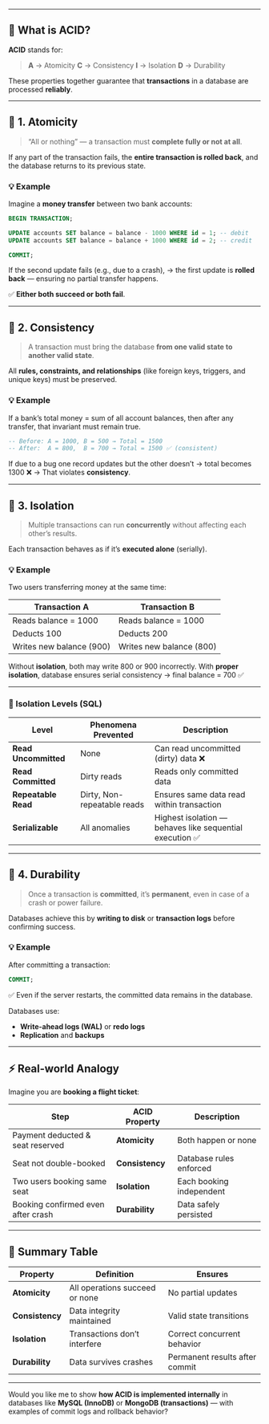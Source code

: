 
---

## 🧩 What is ACID?

**ACID** stands for:

> **A** → Atomicity
> **C** → Consistency
> **I** → Isolation
> **D** → Durability

These properties together guarantee that **transactions** in a database are processed **reliably**.

---

## 🔹 1. **Atomicity**

> “All or nothing” — a transaction must **complete fully or not at all**.

If any part of the transaction fails, the **entire transaction is rolled back**, and the database returns to its previous state.

### 💡 Example

Imagine a **money transfer** between two bank accounts:

```sql
BEGIN TRANSACTION;

UPDATE accounts SET balance = balance - 1000 WHERE id = 1; -- debit
UPDATE accounts SET balance = balance + 1000 WHERE id = 2; -- credit

COMMIT;
```

If the second update fails (e.g., due to a crash),
→ the first update is **rolled back** — ensuring no partial transfer happens.

✅ **Either both succeed or both fail**.

---

## 🔹 2. **Consistency**

> A transaction must bring the database **from one valid state to another valid state**.

All **rules, constraints, and relationships** (like foreign keys, triggers, and unique keys) must be preserved.

### 💡 Example

If a bank’s total money = sum of all account balances,
then after any transfer, that invariant must remain true.

```sql
-- Before: A = 1000, B = 500 → Total = 1500
-- After:  A = 800,  B = 700 → Total = 1500 ✅ (consistent)
```

If due to a bug one record updates but the other doesn’t → total becomes 1300 ❌
→ That violates **consistency**.

---

## 🔹 3. **Isolation**

> Multiple transactions can run **concurrently** without affecting each other’s results.

Each transaction behaves as if it’s **executed alone** (serially).

### 💡 Example

Two users transferring money at the same time:

| Transaction A            | Transaction B            |
| ------------------------ | ------------------------ |
| Reads balance = 1000     | Reads balance = 1000     |
| Deducts 100              | Deducts 200              |
| Writes new balance (900) | Writes new balance (800) |

Without **isolation**, both may write 800 or 900 incorrectly.
With **proper isolation**, database ensures serial consistency → final balance = 700 ✅

---

### 🔸 Isolation Levels (SQL)

| Level                | Phenomena Prevented         | Description                                             |
| -------------------- | --------------------------- | ------------------------------------------------------- |
| **Read Uncommitted** | None                        | Can read uncommitted (dirty) data ❌                     |
| **Read Committed**   | Dirty reads                 | Reads only committed data                               |
| **Repeatable Read**  | Dirty, Non-repeatable reads | Ensures same data read within transaction               |
| **Serializable**     | All anomalies               | Highest isolation — behaves like sequential execution ✅ |

---

## 🔹 4. **Durability**

> Once a transaction is **committed**, it’s **permanent**, even in case of a crash or power failure.

Databases achieve this by **writing to disk** or **transaction logs** before confirming success.

### 💡 Example

After committing a transaction:

```sql
COMMIT;
```

✅ Even if the server restarts, the committed data remains in the database.

Databases use:

* **Write-ahead logs (WAL)** or **redo logs**
* **Replication** and **backups**

---

## ⚡ Real-world Analogy

Imagine you are **booking a flight ticket**:

| Step                               | ACID Property   | Description              |
| ---------------------------------- | --------------- | ------------------------ |
| Payment deducted & seat reserved   | **Atomicity**   | Both happen or none      |
| Seat not double-booked             | **Consistency** | Database rules enforced  |
| Two users booking same seat        | **Isolation**   | Each booking independent |
| Booking confirmed even after crash | **Durability**  | Data safely persisted    |

---

## 🧠 Summary Table

| Property        | Definition                     | Ensures                        |
| --------------- | ------------------------------ | ------------------------------ |
| **Atomicity**   | All operations succeed or none | No partial updates             |
| **Consistency** | Data integrity maintained      | Valid state transitions        |
| **Isolation**   | Transactions don’t interfere   | Correct concurrent behavior    |
| **Durability**  | Data survives crashes          | Permanent results after commit |

---

Would you like me to show **how ACID is implemented internally** in databases like **MySQL (InnoDB)** or **MongoDB (transactions)** — with examples of commit logs and rollback behavior?
